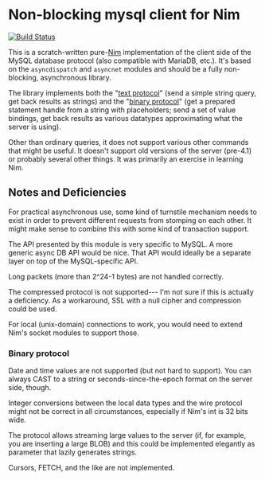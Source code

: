 Non-blocking mysql client for Nim
=================================

[![Build Status](https://travis-ci.org/wiml/nim-asyncmysql.svg?branch=master)](https://travis-ci.org/wiml/nim-asyncmysql)

This is a scratch-written pure-[Nim][nimlang] implementation of the client
side of the MySQL database protocol (also compatible
with MariaDB, etc.). It's based on the `asyncdispatch` and
`asyncnet` modules and should be a fully non-blocking, asynchronous
library.

The library implements both the
"[text protocol](https://dev.mysql.com/doc/internals/en/com-query.html)"
(send a simple string query, get back results as strings)
and the
"[binary protocol](https://dev.mysql.com/doc/internals/en/prepared-statements.html)"
(get a prepared statement handle from a string with
placeholders; send a set of value bindings, get back results
as various datatypes approximating what the server is
using).

Other than ordinary queries, it does not support various
other commands that might be useful. It doesn't support
old versions of the server (pre-4.1) or probably several other things.
It was primarily an exercise in learning Nim.

Notes and Deficiencies
----------------------

For practical asynchronous use, some kind of turnstile mechanism needs
to exist in order to prevent different requests from stomping on
each other. It might make sense to combine this with some kind of
transaction support.

The API presented by this module is very specific to MySQL. A more
generic async DB API would be nice.
That API would ideally be a separate layer on top of the MySQL-specific API.

Long packets (more than 2^24-1 bytes) are not handled correctly.

The compressed protocol is not supported--- I'm not sure if this is
actually a deficiency. As a workaround, SSL with a null cipher and
compression could be used.

For local (unix-domain) connections to work, you would need to extend Nim's
socket modules to support those.

### Binary protocol

Date and time values are not supported (but not hard to support). You
can always CAST to a string or seconds-since-the-epoch format on the
server side, though.

Integer conversions between the local data types and the wire protocol
might not be correct in all circumstances, especially if Nim's int is
32 bits wide.

The protocol allows streaming large values to the server (if, for example,
you are inserting a large BLOB) and this could be implemented elegantly
as parameter that lazily generates strings.

Cursors, FETCH, and the like are not implemented.

[nimlang]: http://nim-lang.org/
